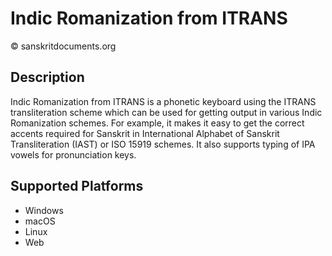 Indic Romanization from ITRANS
=================

© sanskritdocuments.org

Description
-------------

Indic Romanization from ITRANS is a phonetic keyboard using the ITRANS transliteration scheme 
which can be used for getting output in various Indic Romanization schemes. For example, 
it makes it easy to get the correct accents required for Sanskrit in International Alphabet of Sanskrit Transliteration (IAST)
or ISO 15919 schemes. It also supports typing of IPA vowels for pronunciation keys.


Supported Platforms
------------------------
* Windows
* macOS
* Linux
* Web